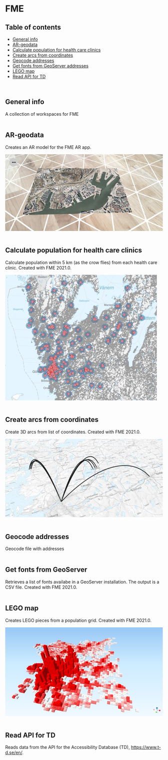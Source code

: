 # FME

## Table of contents
* [General info](#general-info)
* [AR-geodata](#AR-geodata)
* [Calculate population for health care clinics](#Calculate-population-for-health-care-clinics)
* [Create arcs from coordinates](#Create-arcs-from-coordinates)
* [Geocode addresses](#Geocode-addresses)
* [Get fonts from GeoServer addresses](#Get-fonts-from-GeoServer)
* [LEGO map](#LEGO-map)
* [Read API for TD](#Read-API-for-TD)

<br/>

## General info
A collection of workspaces for FME
<br/><br/>

## AR-geodata
Creates an AR model for the FME AR app.

![AR model](https://github.com/magnusnil/FME/blob/main/AR-geodata_result.jpg)
<br/><br/>

## Calculate population for health care clinics
Calculate population within 5 km (as the crow flies) from each health care clinic. Created with FME 2021.0.

![Population](https://github.com/magnusnil/FME/blob/main/Calculate_population_for_health_care_clinics.JPG)
<br/><br/>

## Create arcs from coordinates
Create 3D arcs from list of coordinates. Created with FME 2021.0.

![Arcs](https://github.com/magnusnil/FME/blob/main/Create%20arcs%20from%20coordinates.jpg)
<br/><br/>


## Geocode addresses
Geocode file with addresses
<br/><br/>

## Get fonts from GeoServer
Retrieves a list of fonts availabe in a GeoServer installation. The output is a CSV file. Created with FME 2021.0.
<br/><br/>

## LEGO map
Creates LEGO pieces from a population grid. Created with FME 2021.0.

![LEGO-map](https://github.com/magnusnil/FME/blob/main/LEGO-map.png)
<br/><br/>


## Read API for TD
Reads data from the API for the Accessibility Database (TD), https://www.t-d.se/en/.

